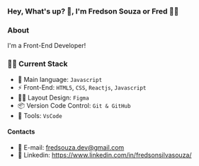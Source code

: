 ### Hey, What's up? 👋, I'm Fredson Souza or Fred 🤙😄

### About

I'm a Front-End Developer!

### :technologist: Current Stack
- 🥇 Main language: `Javascript`
- ⚡️  Front-End: `HTML5`, `CSS`, `Reactjs`, `Javascript`
- ✍🏻 Layout Design: `Figma`
- :package: Version Code Control: `Git & GitHub`
- :wrench: Tools: `VsCode`

#### Contacts

- 📧 E-mail: fredsouza.dev@gmail.com
- 👤 Linkedin: https://www.linkedin.com/in/fredsonsilvasouza/
